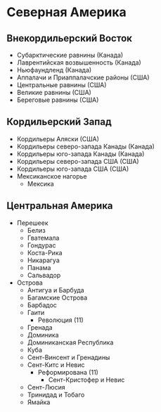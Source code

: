 # Северная Америка

## Внекордильерский Восток

*   Субарктические равнины (Канада)
*   Лаврентийская возвышенность (Канада)
*   Ньюфаундленд (Канада)
*   Аппалачи и Приаппалачские районы (США)
*   Центральные равнины (США)
*   Великие равнины (США)
*   Береговые равнины (США)

## Кордильерский Запад

*   Кордильеры Аляски (США)
*   Кордильеры северо-запада Канады (Канада)
*   Кордильеры юго-запада Канады (Канада)
 *  Кордильеры северо-запада США (США)
*   Кордильеры юго-запада США (США)
*   Мексиканское нагорье
    *   Мексика

## Центральная Америка

*   Перешеек
    *   Белиз
    *   Гватемала
    *   Гондурас
    *   Коста-Рика
    *   Никарагуа
    *   Панама
    *   Сальвадор
*   Острова
    *   Антигуа и Барбуда
    *   Багамские Острова
    *   Барбадос
    *   Гаити
        *   Революция (11)
    *   Гренада
    *   Доминика
    *   Доминиканская Республика
    *   Куба
    *   Сент-Винсент и Гренадины
    *   Сент-Китс и Невис
        *   Реформирована (11)
            *   Сент-Кристофер и Невис
    *   Сент-Люсия
    *   Тринидад и Тобаго
    *   Ямайка
